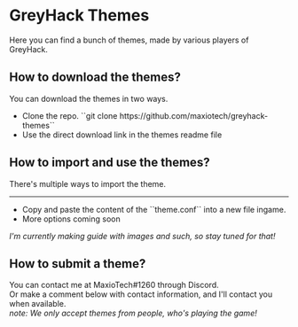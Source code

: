 # GreyHack Themes
Here you can find a bunch of themes, made by various players of GreyHack.

## How to download the themes?
You can download the themes in two ways.<br>
<ul>
  <li>Clone the repo. ``git clone https://github.com/maxiotech/greyhack-themes``</li>
  <li>Use the direct download link in the themes readme file</li>
</ul>

## How to import and use the themes?
There's multiple ways to import the theme.<br>
<hr>
<ul>
  <li>Copy and paste the content of the ``theme.conf`` into a new file ingame.</li>
  <li>More options coming soon</li>
</ul>
<i>I'm currently making guide with images and such, so stay tuned for that!</i>

## How to submit a theme?
You can contact me at MaxioTech#1260 through Discord.<br>
Or make a comment below with contact information, and I'll contact you when available.<br>
<i>note: We only accept themes from people, who's playing the game!</i>

